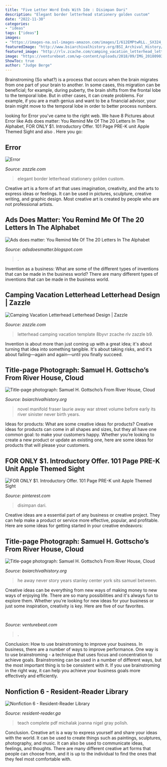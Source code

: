 ```yaml
---
title: "Five Letter Word Ends With Ide : Disimpan Dari"
description: "Elegant border letterhead stationery golden custom"
date: "2022-11-30"
categories:
- "ideas"
tags: ["ideas"]
images:
- "https://images-na.ssl-images-amazon.com/images/I/612EMPtwRLL._SX324_BO1,204,203,200_.jpg"
featuredImage: "http://www.bsiarchivalhistory.org/BSI_Archival_History/Woodys_pt_1_files/droppedImage_4.jpg"
featured_image: "http://rlv.zcache.com/camping_vacation_letterhead_letterhead_design-rc54866122d02498ea8c68a223e53a941_vg63g_8byvr_512.jpg"
image: "https://venturebeat.com/wp-content/uploads/2018/09/IMG_20180903_102707-1.jpg?w=757"
ShowToc: true
author: "Judge Berge"
---
```



Brainstroming (So what?) is a process that occurs when the brain migrates from one part of your brain to another. In some cases, this migration can be beneficial; for example, during puberty, the brain shifts from the frontal lobe to the temporal lobe. But in other cases, it can create problems. For example, if you are a math genius and want to be a financial advisor, your brain might move to the temporal lobe in order to better process numbers.

	

		
looking for Error you've came to the right web. We have 8 Pictures about Error like Ads does matter: You Remind Me Of The 20 Letters In The Alphabet, FOR ONLY $1. Introductory Offer. 101 Page PRE-K unit Apple Themed Sight and also . Here you go:
		
    
## Error

<img loading=lazy src="http://rlv.zcache.com/elegant_golden_border_stationery_custom_letterhead-r41a0f7048e494cdda06d7fb6bcb16263_vg6ra_8byvr_512.jpg" onerror="this.onerror=null;this.src='https://tse3.mm.bing.net/th?id=OIP.jv1gurrKNFuGthSTcIj9jgHaHa&amp;pid=15.1';" alt="Error">

_Source: zazzle.com_

>elegant border letterhead stationery golden custom. 

	

Creative art is a form of art that uses imagination, creativity, and the arts to express ideas or feelings. It can be used in pictures, sculpture, creative writing, and graphic design. Most creative art is created by people who are not professional artists.

    
## Ads Does Matter: You Remind Me Of The 20 Letters In The Alphabet

<img loading=lazy src="https://d1i4t8bqe7zgj6.cloudfront.net/01-20-2021/t_fc6c778698ce489cb506164ab0d76b11_name_Screen_Shot_2021_01_20_at_4_55_20_PM_scaled.jpg" onerror="this.onerror=null;this.src='https://tse4.mm.bing.net/th?id=OIP.mFORGKF2mDf-1lxfv2S3TwHaEK&amp;pid=15.1';" alt="Ads does matter: You Remind Me Of The 20 Letters In The Alphabet">

_Source: adsdoesmatter.blogspot.com_

>. 

	

Invention as a business: What are some of the different types of inventions that can be made in the business world?
There are many different types of inventions that can be made in the business world.

    
## Camping Vacation Letterhead Letterhead Design | Zazzle

<img loading=lazy src="http://rlv.zcache.com/camping_vacation_letterhead_letterhead_design-rc54866122d02498ea8c68a223e53a941_vg63g_8byvr_512.jpg" onerror="this.onerror=null;this.src='https://tse4.mm.bing.net/th?id=OIP.WjHDO6S6D7-Oo70PYFUgMAHaHa&amp;pid=15.1';" alt="Camping Vacation Letterhead Letterhead Design | Zazzle">

_Source: zazzle.com_

>letterhead camping vacation template 8byvr zcache rlv zazzle b9. 

	

Invention is about more than just coming up with a great idea; it's about turning that idea into something tangible. It's about taking risks, and it's about failing—again and again—until you finally succeed.

    
## Title-page Photograph: Samuel H. Gottscho’s From River House, Cloud

<img loading=lazy src="http://www.bsiarchivalhistory.org/BSI_Archival_History/Woodys_pt_1_files/droppedImage_21.jpg" onerror="this.onerror=null;this.src='https://tse3.mm.bing.net/th?id=OIP.AJYL3ebXNqQIb-I8yfxHKAHaDJ&amp;pid=15.1';" alt="Title-page photograph: Samuel H. Gottscho’s From River House, Cloud">

_Source: bsiarchivalhistory.org_

>novel manifold fraser laurie away war street volume before early its river sinister never birth years. 

	

Ideas for products: What are some creative ideas for products?
Creative ideas for products can come in all shapes and sizes, but they all have one common goal: to make your customers happy. Whether you’re looking to create a new product or update an existing one, here are some ideas for products that will please your customers.

    
## FOR ONLY $1. Introductory Offer. 101 Page PRE-K Unit Apple Themed Sight

<img loading=lazy src="https://i.pinimg.com/736x/10/06/74/10067452341b58b9c19c6b997af7e95e--preschool-apples-johnny-appleseed.jpg" onerror="this.onerror=null;this.src='https://tse2.mm.bing.net/th?id=OIP.sVaylcYtdJlLcxRl4gU_4gHaHa&amp;pid=15.1';" alt="FOR ONLY $1. Introductory Offer. 101 Page PRE-K unit Apple Themed Sight">

_Source: pinterest.com_

>disimpan dari. 

	

Creative ideas are a essential part of any business or creative project. They can help make a product or service more effective, popular, and profitable. Here are some ideas for getting started in your creative endeavors:

    
## Title-page Photograph: Samuel H. Gottscho’s From River House, Cloud

<img loading=lazy src="http://www.bsiarchivalhistory.org/BSI_Archival_History/Woodys_pt_1_files/droppedImage_4.jpg" onerror="this.onerror=null;this.src='https://tse1.mm.bing.net/th?id=OIP.vBqlocNiOh7PC44JqeNQsgAAAA&amp;pid=15.1';" alt="Title-page photograph: Samuel H. Gottscho’s From River House, Cloud">

_Source: bsiarchivalhistory.org_

>he away never story years stanley center york sits samuel between. 

	

Creative ideas can be everything from new ways of making money to new ways of enjoying life. There are so many possibilities and it's always fun to explore them. Whether you're looking for new ideas for your business or just some inspiration, creativity is key. Here are five of our favorites.

    
## 

<img loading=lazy src="https://venturebeat.com/wp-content/uploads/2018/09/IMG_20180903_102707-1.jpg?w=757" onerror="this.onerror=null;this.src='https://tse3.mm.bing.net/th?id=OIP.Dnhhdm2edEw4m6F1HTB_ZgHaF3&amp;pid=15.1';" alt="">

_Source: venturebeat.com_

>. 

	

Conclusion: How to use brainstroming to improve your business.
In business, there are a number of ways to improve performance. One way is to use brainstroming - a technique that uses focus and concentration to achieve goals. Brainstroming can be used in a number of different ways, but the most important thing is to be consistent with it. If you use brainstroming in the right way, it can help you achieve your business goals more effectively and efficiently.

    
## Nonfiction 6 - Resident-Reader Library

<img loading=lazy src="https://images-na.ssl-images-amazon.com/images/I/612EMPtwRLL._SX324_BO1,204,203,200_.jpg" onerror="this.onerror=null;this.src='https://tse1.mm.bing.net/th?id=OIP.RuYmssS_yGlMfx6r_WoU8QAAAA&amp;pid=15.1';" alt="Nonfiction 6 - Resident-Reader Library">

_Source: resident-reader.ga_

>teach complete pdf michalak joanna nigel gray polish. 

	

Conclusion.
Creative art is a way to express yourself and share your ideas with the world. It can be used to create things such as paintings, sculptures, photography, and music. It can also be used to communicate ideas, feelings, and thoughts. There are many different creative art forms that people can choose from, and it is up to the individual to find the ones that they feel most comfortable with.

